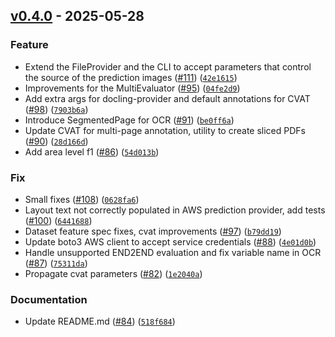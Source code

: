 ## [v0.4.0](https://github.com/docling-project/docling-eval/releases/tag/v0.4.0) - 2025-05-28

### Feature

* Extend the FileProvider and the CLI to accept parameters that control the source of the  prediction images ([#111](https://github.com/docling-project/docling-eval/issues/111)) ([`42e1615`](https://github.com/docling-project/docling-eval/commit/42e16152c55d1676214ef1fb1378975c67771f3b))
* Improvements for the MultiEvaluator ([#95](https://github.com/docling-project/docling-eval/issues/95)) ([`04fe2d9`](https://github.com/docling-project/docling-eval/commit/04fe2d916fbc5da915cfd5c53ebd322086f21a7f))
* Add extra args for docling-provider and default annotations for CVAT ([#98](https://github.com/docling-project/docling-eval/issues/98)) ([`7903b6a`](https://github.com/docling-project/docling-eval/commit/7903b6a1d9f3754a5283fcf567bdadb613348cf4))
* Introduce SegmentedPage for OCR ([#91](https://github.com/docling-project/docling-eval/issues/91)) ([`be0ff6a`](https://github.com/docling-project/docling-eval/commit/be0ff6a80c29dd2a0662adab1c348ed90c0e654a))
* Update CVAT for multi-page annotation, utility to create sliced PDFs ([#90](https://github.com/docling-project/docling-eval/issues/90)) ([`28d166d`](https://github.com/docling-project/docling-eval/commit/28d166d53100e285108bb35f139ee562ad5ccd93))
* Add area level f1 ([#86](https://github.com/docling-project/docling-eval/issues/86)) ([`54d013b`](https://github.com/docling-project/docling-eval/commit/54d013bc5e554c48974fb26f32176d264977c6cd))

### Fix

* Small fixes ([#108](https://github.com/docling-project/docling-eval/issues/108)) ([`0628fa6`](https://github.com/docling-project/docling-eval/commit/0628fa6c404dae780f0952835c99a6cbb3e01029))
* Layout text not correctly populated in AWS prediction provider, add tests ([#100](https://github.com/docling-project/docling-eval/issues/100)) ([`6441688`](https://github.com/docling-project/docling-eval/commit/6441688eb3c8e2c85ab73d22c15345323df53e72))
* Dataset feature spec fixes, cvat improvements ([#97](https://github.com/docling-project/docling-eval/issues/97)) ([`b79dd19`](https://github.com/docling-project/docling-eval/commit/b79dd1988cb391cc256d3a373551528e44618301))
* Update boto3 AWS client to accept service credentials ([#88](https://github.com/docling-project/docling-eval/issues/88)) ([`4e01d0b`](https://github.com/docling-project/docling-eval/commit/4e01d0bbe5c86700f65f1671802669d851f64612))
* Handle unsupported END2END evaluation and fix variable name in OCR ([#87](https://github.com/docling-project/docling-eval/issues/87)) ([`75311da`](https://github.com/docling-project/docling-eval/commit/75311da9bf480c12f70d4b1b150579a7746cf514))
* Propagate cvat parameters ([#82](https://github.com/docling-project/docling-eval/issues/82)) ([`1e2040a`](https://github.com/docling-project/docling-eval/commit/1e2040a6293c2f157ae2214ab8d650669b6fbbf0))

### Documentation

* Update README.md ([#84](https://github.com/docling-project/docling-eval/issues/84)) ([`518f684`](https://github.com/docling-project/docling-eval/commit/518f684fb5f3bf89a214bce162e61cb81e272f95))
